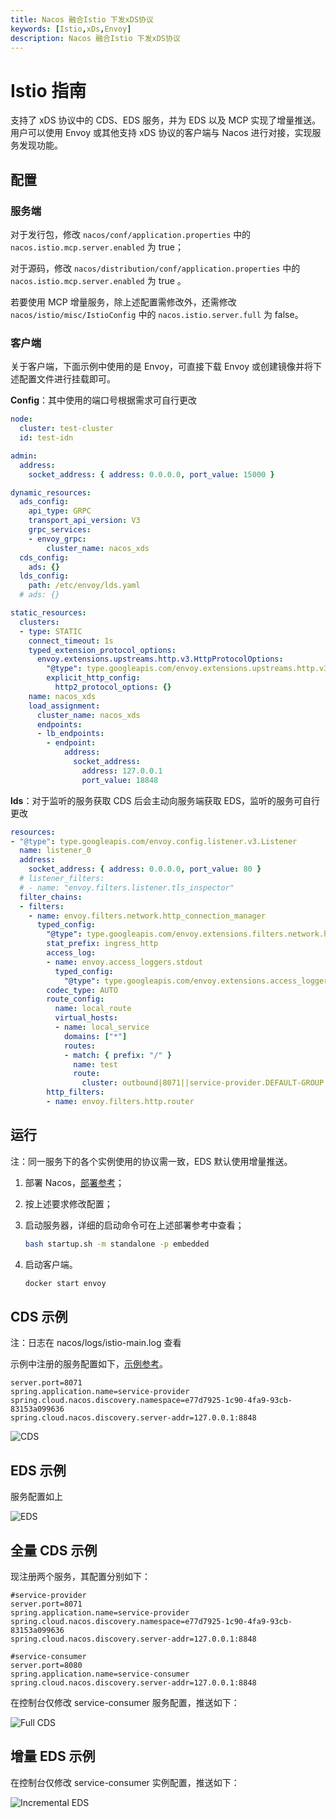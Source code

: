 ```yaml
---
title: Nacos 融合Istio 下发xDS协议
keywords: [Istio,xDs,Envoy]
description: Nacos 融合Istio 下发xDS协议
---
```

# Istio 指南

支持了 xDS 协议中的 CDS、EDS 服务，并为 EDS 以及 MCP 实现了增量推送。用户可以使用 Envoy 或其他支持 xDS 协议的客户端与 Nacos 进行对接，实现服务发现功能。

## 配置

### 服务端

对于发行包，修改 `nacos/conf/application.properties` 中的 `nacos.istio.mcp.server.enabled` 为 true；

对于源码，修改 `nacos/distribution/conf/application.properties` 中的 `nacos.istio.mcp.server.enabled` 为 true 。

若要使用 MCP 增量服务，除上述配置需修改外，还需修改 `nacos/istio/misc/IstioConfig` 中的 `nacos.istio.server.full` 为 false。

### 客户端

关于客户端，下面示例中使用的是 Envoy，可直接下载 Envoy 或创建镜像并将下述配置文件进行挂载即可。

**Config**：其中使用的端口号根据需求可自行更改

```yaml
node:
  cluster: test-cluster
  id: test-idn

admin:
  address:
    socket_address: { address: 0.0.0.0, port_value: 15000 }

dynamic_resources:
  ads_config:
    api_type: GRPC
    transport_api_version: V3
    grpc_services:
    - envoy_grpc:
        cluster_name: nacos_xds
  cds_config:
    ads: {}
  lds_config:
    path: /etc/envoy/lds.yaml
  # ads: {}

static_resources:
  clusters:
  - type: STATIC
    connect_timeout: 1s
    typed_extension_protocol_options:
      envoy.extensions.upstreams.http.v3.HttpProtocolOptions:
        "@type": type.googleapis.com/envoy.extensions.upstreams.http.v3.HttpProtocolOptions
        explicit_http_config:
          http2_protocol_options: {}
    name: nacos_xds 
    load_assignment:
      cluster_name: nacos_xds 
      endpoints:
      - lb_endpoints:
        - endpoint:
            address:
              socket_address:
                address: 127.0.0.1 
                port_value: 18848
```

**lds**：对于监听的服务获取 CDS 后会主动向服务端获取 EDS，监听的服务可自行更改

```yaml
resources:
- "@type": type.googleapis.com/envoy.config.listener.v3.Listener
  name: listener_0
  address:
    socket_address: { address: 0.0.0.0, port_value: 80 }
  # listener_filters:
  # - name: "envoy.filters.listener.tls_inspector"
  filter_chains:
  - filters:
    - name: envoy.filters.network.http_connection_manager
      typed_config:
        "@type": type.googleapis.com/envoy.extensions.filters.network.http_connection_manager.v3.HttpConnectionManager
        stat_prefix: ingress_http
        access_log:
        - name: envoy.access_loggers.stdout
          typed_config:
            "@type": type.googleapis.com/envoy.extensions.access_loggers.stream.v3.StdoutAccessLog
        codec_type: AUTO
        route_config:
          name: local_route
          virtual_hosts:
          - name: local_service
            domains: ["*"]
            routes:
            - match: { prefix: "/" }
              name: test
              route:
                cluster: outbound|8071||service-provider.DEFAULT-GROUP.e77d7925-1c90-4fa9-93cb-83153a099636.nacos
        http_filters:
        - name: envoy.filters.http.router
```

## 运行

注：同一服务下的各个实例使用的协议需一致，EDS 默认使用增量推送。

1. 部署 Nacos，[部署参考](https://nacos.io/docs/latest/quickstart/quick-start/)；
2. 按上述要求修改配置；
3. 启动服务器，详细的启动命令可在上述部署参考中查看；

   ```bash
   bash startup.sh -m standalone -p embedded
   ```

4. 启动客户端。

   ```bash
   docker start envoy
   ```

## CDS 示例

注：日志在 nacos/logs/istio-main.log 查看

示例中注册的服务配置如下，[示例参考](https://github.com/nacos-group/nacos-examples/tree/master/nacos-spring-cloud-example/nacos-spring-cloud-discovery-example)。

```properties
server.port=8071
spring.application.name=service-provider
spring.cloud.nacos.discovery.namespace=e77d7925-1c90-4fa9-93cb-83153a099636
spring.cloud.nacos.discovery.server-addr=127.0.0.1:8848
```

![CDS](https://cdn.nlark.com/yuque/0/2022/png/28990648/1666247341241-4e9b2dde-55c7-43ae-af1e-dc081565ab72.png)

## EDS 示例

服务配置如上

![EDS](https://cdn.nlark.com/yuque/0/2022/png/28990648/1666247341176-fe312687-6488-41c2-bdd1-346d7a344bd2.png)

## 全量 CDS 示例

现注册两个服务，其配置分别如下：

```properties
#service-provider
server.port=8071
spring.application.name=service-provider
spring.cloud.nacos.discovery.namespace=e77d7925-1c90-4fa9-93cb-83153a099636
spring.cloud.nacos.discovery.server-addr=127.0.0.1:8848

#service-consumer
server.port=8080
spring.application.name=service-consumer
spring.cloud.nacos.discovery.server-addr=127.0.0.1:8848
```

在控制台仅修改 service-consumer 服务配置，推送如下：

![Full CDS](https://cdn.nlark.com/yuque/0/2022/png/28990648/1666247341233-bc35de56-5653-4d5f-a510-819180dfe7f0.png)

## 增量 EDS 示例

在控制台仅修改 service-consumer 实例配置，推送如下：

![Incremental EDS](https://cdn.nlark.com/yuque/0/2022/png/28990648/1666247341234-aa195810-c76d-4ff5-977a-55626775e697.png)
